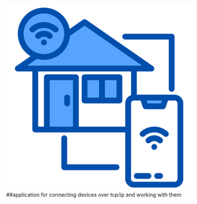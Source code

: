 ![# Home-Assistant](https://github.com/artemned/Home-Assistant/blob/main/base.png)
##application for connecting devices over tcp/ip and working with them
